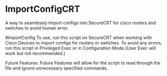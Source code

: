 # ImportConfigCRT
A way to seamlessly Import configs into SecureCRT for cisco routers and switches to avoid human error.







#ImportConfig
To use, run this script on SecureCRT when working with Cisco Devices to import configs for routers or switches. 
To avoid any errors, run this script in Privileged Exec or in Configuration Mode.(User Exec will work but not recommended.)


Future Features:
Future Features will allow for the script to read through the file and ignore unnecessary specified commands.
